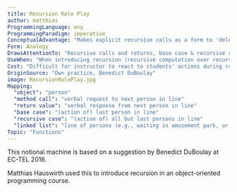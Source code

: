 ```yaml
---
title: Recursion Role Play
author: matthias
ProgrammingLanguage: any
ProgrammingParadigm: imperative
ConceptualAdvantage: "Makes explicit recursive calls as a form to 'delegate' parts of work, base case as a situation where delegation stops. Allows unpacking many aspects of recursive computation (pairing of call/return, passing info down through params, up through return values, tail recursion)."
Form: Analogy
DrawsAttentionTo: "Recursive calls and returns, base case & recursive case, tail recursion"
UseWhen: "When introducing recursion (recursive computation over recursive data structure)."
Cost: "Difficult for instructor to react to students' actions during role-play, and to catch (and exploit) all the teachable moments. May require prior introduction of role-play (e.g., with 'Object as Student')."
OriginSource: "Own practice, Benedict DuBoulay"
image: RecursionRolePlay.jpg
Mapping:
  "object": "person"
  "method call": "verbal request to next person in line"
  "return value": "verbal response from next person in line"
  "base case": "(action of) last person in line"
  "recursive case": "(action of) all but last persons in line"
  "linked list": "line of persons (e.g., waiting in amusement park, or row in classroom)"
Topic: "Functions"
---
```


This notional machine is based on a suggestion by Benedict DuBoulay at EC-TEL 2016.

Matthias Hauswirth used this to introduce recursion in an object-oriented programming course.
